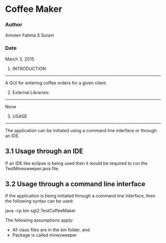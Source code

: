 # Coffee Maker #

### Author ###
Amreen Fatima S Surani

### Date ###
March 3, 2015


1. INTRODUCTION
-----------------
A GUI for entering coffee orders for a given client.

2. External Libraries:
-----------------------
None

3. USAGE
---------

The application can be initiated using a command line interface or through an IDE.

3.1 Usage through an IDE
------------------------

If an IDE like eclipse is being used then it would be required to run the TestMinesweeper.java file. 

3.2 Usage through a command line interface
------------------------------------------

If the application is being initiated through a command line interface, then the following syntax can be used:

java -cp bin sgt2.TestCoffeeMaker

The following assumptions apply:
* All class files are in the bin folder, and
* Package is called minesweeper